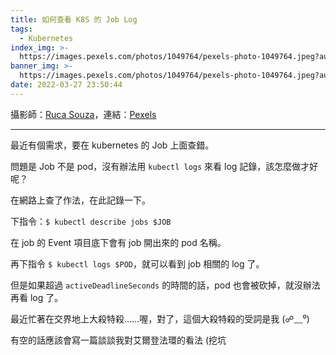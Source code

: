 ```yaml
---
title: 如何查看 K8S 的 Job Log
tags:
  - Kubernetes
index_img: >-
  https://images.pexels.com/photos/1049764/pexels-photo-1049764.jpeg?auto=compress&cs=tinysrgb&dpr=3&h=750&w=1260
banner_img: >-
  https://images.pexels.com/photos/1049764/pexels-photo-1049764.jpeg?auto=compress&cs=tinysrgb&dpr=3&h=750&w=1260
date: 2022-03-27 23:50:44
---
```


攝影師：[Ruca Souza](https://www.pexels.com/zh-tw/@ruca-souza-32753?utm_content=attributionCopyText&utm_medium=referral&utm_source=pexels)，連結：[Pexels](https://www.pexels.com/zh-tw/photo/1049764/?utm_content=attributionCopyText&utm_medium=referral&utm_source=pexels)

<hr />

最近有個需求，要在 kubernetes 的 Job 上面查錯。

問題是 Job 不是 pod，沒有辦法用 `kubectl logs` 來看 log 記錄，該怎麼做才好呢？
<!--more-->

在網路上查了作法，在此記錄一下。
<br />

下指令：`$ kubectl describe jobs $JOB`

在 job 的 Event 項目底下會有 job 開出來的 pod 名稱。

再下指令 `$ kubectl logs $POD`，就可以看到 job 相關的 log 了。

但是如果超過 `activeDeadlineSeconds` 的時間的話，pod 也會被砍掉，就沒辦法再看 log 了。
<br />

最近忙著在交界地上大殺特殺……喔，對了，這個大殺特殺的受詞是我 (☍﹏⁰)

有空的話應該會寫一篇談談我對艾爾登法環的看法 (挖坑
